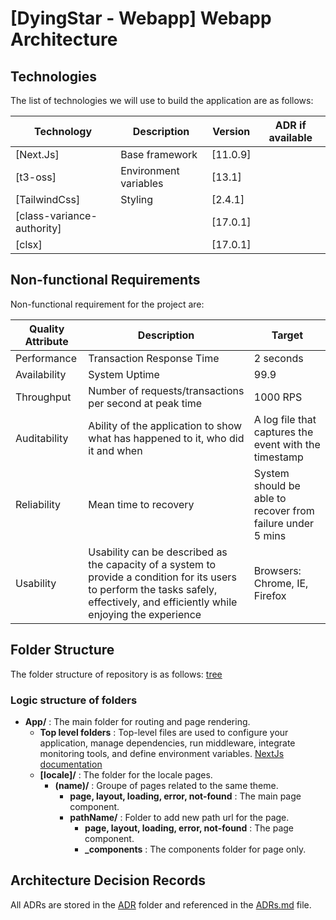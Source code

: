 # [DyingStar - Webapp] Webapp Architecture

## Technologies

The list of technologies we will use to build the application are as follows:

| Technology                 | Description           | Version  | ADR if available |
| -------------------------- | --------------------- | -------- | ---------------- |
| [Next.Js]                  | Base framework        | [11.0.9] |                  |
| [t3-oss]                   | Environment variables | [13.1]   |                  |
| [TailwindCss]              | Styling               | [2.4.1]  |                  |
| [class-variance-authority] |                       | [17.0.1] |                  |
| [clsx]                     |                       | [17.0.1] |                  |

## Non-functional Requirements

Non-functional requirement for the project are:

| Quality Attribute | Description                                                                                                                                                                         | Target                                                     |
| ----------------- | ----------------------------------------------------------------------------------------------------------------------------------------------------------------------------------- | ---------------------------------------------------------- |
| Performance       | Transaction Response Time                                                                                                                                                           | 2 seconds                                                  |
| Availability      | System Uptime                                                                                                                                                                       | 99.9                                                       |
| Throughput        | Number of requests/transactions per second at peak time                                                                                                                             | 1000 RPS                                                   |
| Auditability      | Ability of the application to show what has happened to it, who did it and when                                                                                                     | A log file that captures the event with the timestamp      |
| Reliability       | Mean time to recovery                                                                                                                                                               | System should be able to recover from failure under 5 mins |
| Usability         | Usability can be described as the capacity of a system to provide a condition for its users to perform the tasks safely, effectively, and efficiently while enjoying the experience | Browsers: Chrome, IE, Firefox                              |

## Folder Structure

The folder structure of repository is as follows: [tree](./projectTreeFolder.md)

### Logic structure of folders

- **App/** : The main folder for routing and page rendering.
  - **Top level folders** : Top-level files are used to configure your application, manage dependencies, run middleware, integrate monitoring tools, and define environment variables. [NextJs documentation](https://nextjs.org/docs/app/getting-started/project-structure#folder-and-file-conventions)
  - **[locale]/** : The folder for the locale pages.
    - **(name)/** : Groupe of pages related to the same theme.
      - **page, layout, loading, error, not-found** : The main page component.
      - **pathName/** : Folder to add new path url for the page.
        - **page, layout, loading, error, not-found** : The page component.
        - **\_components** : The components folder for page only.

## Architecture Decision Records

All ADRs are stored in the [ADR](./ADR) folder and referenced in the [ADRs.md](./ADRs.md) file.

